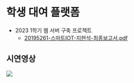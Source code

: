 # 학생 대여 플랫폼
+ 2023 1학기 웹 서버 구축 프로젝트
  + [20195261-스마트IOT-지현석-최종보고서.pdf](https://github.com/user-attachments/files/17191968/20195261-.IOT-.-.pdf)
  
## 시연영상
<tr>
  <td width="300" align="center">
<img src="https://github.com/user-attachments/assets/410b25e5-273b-48e8-97f0-d20c1140933f">
  </td>
</tr>

